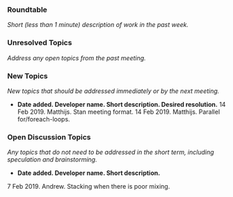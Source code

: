 ### Roundtable
_Short (less than 1 minute) description of work in the past week._

### Unresolved Topics
_Address any open topics from the past meeting._

### New Topics
_New topics that should be addressed immediately or by the next
meeting._

* __Date added. Developer name.  Short description.  Desired resolution.__
14 Feb 2019. Matthijs. Stan meeting format.
14 Feb 2019. Matthijs. Parallel for/foreach-loops.

### Open Discussion Topics

_Any topics that do not need to be addressed in the short term,
including speculation and brainstorming._

* __Date added. Developer name.  Short description.__

7 Feb 2019.  Andrew.  Stacking when there is poor mixing.